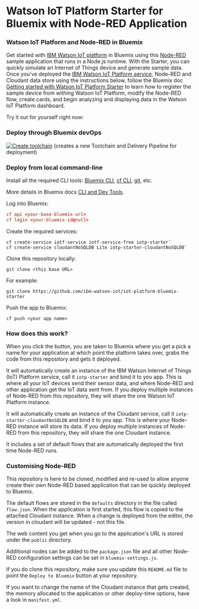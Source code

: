 Watson IoT Platform Starter for Bluemix with Node-RED Application
=================================================================

### Watson IoT Platform and Node-RED in Bluemix

Get started with [IBM Watson IoT platform](https://www.ibm.com/internet-of-things/platform/watson-iot-platform/) in Bluemix using this [Node-RED](http://nodered.org/) sample application that runs in a Node.js runtime. With the Starter, you can quickly simulate an Internet of Things device and generate sample data. Once you've deployed the [IBM Watson IoT Platform service](https://bluemix.net/catalog/services/internet-of-things-platform/), Node-RED and Cloudant data store using the instructions below, follow the Bluemix doc [Getting started with Watson IoT Platform Starter](https://www.ng.bluemix.net/docs/#starters/IoT/iot500.html#iot500) to learn how to register the sample device from withing Watson IoT Platform, modify the Node-RED flow, create cards, and begin analyzing and displaying data in the Watson IoT Platform dashboard.

Try it out for yourself right now:

### Deploy through Bluemix devOps

[![Create toolchain](https://bluemix.net/devops/graphics/create_toolchain_button.png)](https://bluemix.net/devops/setup/deploy?repository=) (creates a new Toolchain and Delivery Pipeline for deployment)

### Deploy from local command-line

Install all the required CLI tools: [Bluemix CLI](http://clis.ng.bluemix.net/), [cf CLI](https://docs.cloudfoundry.org/cf-cli/install-go-cli.html), [git](https://git-scm.com/downloads), etc. 

More details in Bluemix docs [CLI and Dev Tools](https://bluemix.net/docs/cli/index.html).

Log into Bluemix:

```cf
cf api <your-base-bluemix-url>
cf login <your-bluemix-id@null>
```

Create the required services:

```
cf create-service iotf-service iotf-service-free iotp-starter`
cf create-service cloudantNoSQLDB Lite iotp-starter-cloudantNoSQLDB`
```

Clone this repository locally:

`git clone <this base URL>`

For example:

`git clone https://github.com/ibm-watson-iot/iot-platform-bluemix-starter`

Push the app to Bluemix:

`cf push <your app name>`

### How does this work?

When you click the button, you are taken to Bluemix where you get a pick a name
for your application at which point the platform takes over, grabs the code from
this repository and gets it deployed.

It will automatically create an instance of the IBM Watson Internet of Things (IoT) Platform service, call it
`iotp-starter` and bind it to you app. This is where all your IoT devices send their sensor data, and where Node-RED and other application get the IoT data sent from. If you deploy multiple instances of
Node-RED from this repository, they will share the one Watson IoT Platform instance.

It will automatically create an instance of the Cloudant service, call it
`iotp-starter-cloudantNoSQLDB` and bind it to you app. This is where your
Node-RED instance will store its data. If you deploy multiple instances of
Node-RED from this repository, they will share the one Cloudant instance.

It includes a set of default flows that are automatically deployed the first time
Node-RED runs.


### Customising Node-RED

This repository is here to be cloned, modified and re-used to allow anyone create
their own Node-RED based application that can be quickly deployed to Bluemix.

The default flows are stored in the `defaults` directory in the file called `flow.json`.
When the application is first started, this flow is copied to the attached Cloudant
instance. When a change is deployed from the editor, the version in cloudant will
be updated - not this file.

The web content you get when you go to the application's URL is stored under the
`public` directory.

Additional nodes can be added to the `package.json` file and all other Node-RED
configuration settings can be set in `bluemix-settings.js`.

If you do clone this repository, make sure you update this `README.md` file to point
the `Deploy to Bluemix` button at your repository.

If you want to change the name of the Cloudant instance that gets created, the memory
allocated to the application or other deploy-time options, have a look in `manifest.yml`.
